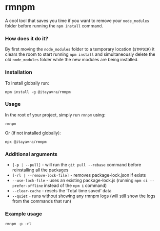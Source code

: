 # rmnpm
A cool tool that saves you time if you want to remove your `node_modules` folder before running the ```npm install``` command.
 
 
### How does it do it?
By first moving the `node_modules` folder to a temporary location (`$TMPDIR`) it clears the room to start running `npm install` and simultaneously delete the old `node_modules` folder while the new modules are being installed.


### Installation
To install globally run:
```
npm install -g @itayavra/rmnpm
```


### Usage
In the root of your project, simply run `rmnpm` using:
```
rmnpm
```

Or (if not installed globally):
```
npx @itayavra/rmnpm
```


### Additional arguments
* `[-p | --pull]` - will run the `git pull --rebase` command before reinstalling all the packages
* `[-rl | --remove-lock-file]` - removes package-lock.json if exists
* `--use-lock-file` - uses an existing package-lock.js (running `npm ci --prefer-offline` instead of the `npm i` command)
* `--clear-cache` - resets the ‘Total time saved’ data
* `--quiet` - runs without showing any rmnpm logs (will still show the logs from the commands that run)


### Example usage
```
rmnpm -p -rl
```
